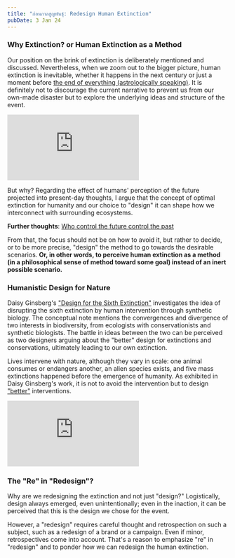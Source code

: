 ```yaml
---
title: "ก่อนกาลสูญพันธุ์: Redesign Human Extinction"
pubDate: 3 Jan 24
---
```

### Why Extinction? or Human Extinction as a Method

Our position on the brink of extinction is deliberately mentioned and discussed. Nevertheless, when we zoom out to the bigger picture, human extinction is inevitable, whether it happens in the next century or just a moment before [the end of everything (astrologically speaking)](https://www.youtube.com/watch?v=vIHKUB0QmA4). It is definitely not to discourage the current narrative to prevent us from our own-made disaster but to explore the underlying ideas and structure of the event.

<iframe
  src="https://www.youtube.com/embed/O-WXOaAnipM?si=w5tC6Jw3-lAqer2f"
  frameborder="0"
  allow="fullscreen"
  title="Humanity on the Edge of Extinction | Anders Sandberg | TEDxVienna"
></iframe>


But why? Regarding the effect of humans' perception of the future projected into present-day thoughts, I argue that the concept of optimal extinction for humanity and our choice to "design" it can shape how we interconnect with surrounding ecosystems.

**Further thoughts**: [Who control the future control the past](/g/control)

From that, the focus should not be on how to avoid it, but rather to decide, or to be more precise, "design" the method to go towards the desirable scenarios. **Or, in other words, to perceive human extinction as a method (in a philosophical sense of method toward some goal) instead of an inert possible scenario.**

### Humanistic Design for Nature

Daisy Ginsberg's ["Design for the Sixth Extinction"](https://www.daisyginsberg.com/work/designing-for-the-sixth-extinction) investigates the idea of disrupting the sixth extinction by human intervention through synthetic biology. The conceptual note mentions the convergences and divergence of two interests in biodiversity, from ecologists with conservationists and synthetic biologists. The battle in ideas between the two can be perceived as two designers arguing about the "better" design for extinctions and conservations, ultimately leading to our own extinction.

Lives intervene with nature, although they vary in scale: one animal consumes or endangers another, an alien species exists, and five mass extinctions happened before the emergence of humanity. As exhibited in Daisy Ginsberg's work, it is not to avoid the intervention but to design ["better"](https://www.daisyginsberg.com/work/better) interventions.

<iframe
  src="https://www.youtube.com/embed/x00LP0QfRTk?si=ZTVgbiilcrAVCcSC"
  frameborder="0"
  allow="fullscreen"
  title="# The Sixth Extinction: An Unnatural History | Elizabeth Kolbert | Talks at Google"
></iframe>

### The "Re" in "Redesign"?

Why are we redesigning the extinction and not just "design?" Logistically, design always emerged, even unintentionally; even in the inaction, it can be perceived that this is the design we chose for the event.

However, a "redesign" requires careful thought and retrospection on such a subject, such as a redesign of a brand or a campaign. Even if minor, retrospectives come into account. That's a reason to emphasize "re" in "redesign" and to ponder how we can redesign the human extinction.